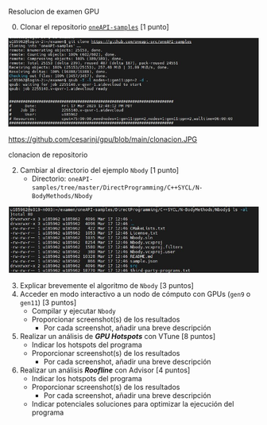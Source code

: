 
Resolucion de examen  GPU

0. Clonar el repositorio [`oneAPI-samples`](https://github.com/oneapi-src/oneAPI-samples) [1 punto]

![clonacion](https://github.com/cesarinj/gpu/blob/main/clonacion.JPG)

https://github.com/cesarinj/gpu/blob/main/clonacion.JPG

clonacion de repositorio



2. Cambiar al directorio del ejemplo `Nbody`  [1 punto]
    - Directorio: `oneAPI-samples/tree/master/DirectProgramming/C++SYCL/N-BodyMethods/Nbody`


![carpeta](https://github.com/cesarinj/gpu/blob/main/carpeta.JPG)



3. Explicar brevemente el algoritmo de `Nbody` [3 puntos]
4. Acceder en modo interactivo a un nodo de cómputo con GPUs (`gen9` o `gen11`) [3 puntos]
    - Compilar y ejecutar `Nbody`
    - Proporcionar screenshot(s) de los resultados
        - Por cada screenshot, añadir una breve descripción
5. Realizar un análisis de _**GPU Hotspots**_ con VTune [8 puntos]
    - Indicar los hotspots del programa
    - Proporcionar screenshot(s) de los resultados
      - Por cada screenshot, añadir una breve descripción
6. Realizar un análisis _**Roofline**_ con Advisor [4 puntos]
    - Indicar los hotspots del programa
    - Proporcionar screenshot(s) de los resultados
      - Por cada screenshot, añadir una breve descripción
    - Indicar potenciales soluciones para optimizar la ejecución del programa

